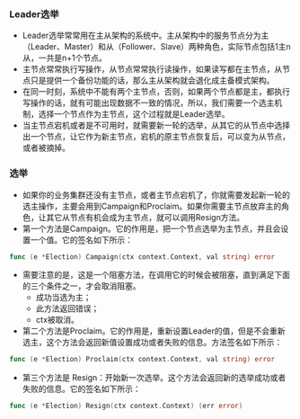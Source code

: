 ### Leader选举
- Leader选举常常用在主从架构的系统中。主从架构中的服务节点分为主（Leader、Master）和从（Follower、Slave）两种角色，实际节点包括1主n从，一共是n+1个节点。
- 主节点常常执行写操作，从节点常常执行读操作，如果读写都在主节点，从节点只是提供一个备份功能的话，那么主从架构就会退化成主备模式架构。
- 在同一时刻，系统中不能有两个主节点，否则，如果两个节点都是主，都执行写操作的话，就有可能出现数据不一致的情况，所以，我们需要一个选主机制，选择一个节点作为主节点，这个过程就是Leader选举。
- 当主节点宕机或者是不可用时，就需要新一轮的选举，从其它的从节点中选择出一个节点，让它作为新主节点，宕机的原主节点恢复后，可以变为从节点，或者被摘掉。
### 选举
- 如果你的业务集群还没有主节点，或者主节点宕机了，你就需要发起新一轮的选主操作，主要会用到Campaign和Proclaim。如果你需要主节点放弃主的角色，让其它从节点有机会成为主节点，就可以调用Resign方法。
- 第一个方法是Campaign。它的作用是，把一个节点选举为主节点，并且会设置一个值。它的签名如下所示：
``` go
func (e *Election) Campaign(ctx context.Context, val string) error
```
  - 需要注意的是，这是一个阻塞方法，在调用它的时候会被阻塞，直到满足下面的三个条件之一，才会取消阻塞。
    - 成功当选为主；
    - 此方法返回错误；
    - ctx被取消。
- 第二个方法是Proclaim。它的作用是，重新设置Leader的值，但是不会重新选主，这个方法会返回新值设置成功或者失败的信息。方法签名如下所示：
``` go
func (e *Election) Proclaim(ctx context.Context, val string) error
```
- 第三个方法是 Resign：开始新一次选举。这个方法会返回新的选举成功或者失败的信息。它的签名如下所示：
``` go
func (e *Election) Resign(ctx context.Context) (err error)
```